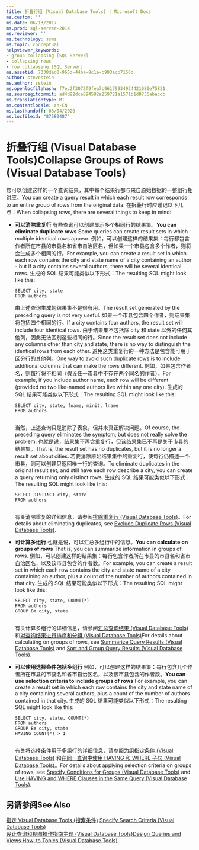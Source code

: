 ```yaml
---
title: 折叠行组 (Visual Database Tools) | Microsoft Docs
ms.custom: ''
ms.date: 06/13/2017
ms.prod: sql-server-2014
ms.reviewer: ''
ms.technology: ssms
ms.topic: conceptual
helpviewer_keywords:
- group collapsing [SQL Server]
- collapsing rows
- row collapsing [SQL Server]
ms.assetid: 7338dad0-965d-44ba-8c1a-b993acb7156d
author: stevestein
ms.author: sstein
ms.openlocfilehash: f7ec2f3072f9fea7c96179934924421080e75821
ms.sourcegitcommit: ad4d92dce894592a259721a1571b1d8736abacdb
ms.translationtype: MT
ms.contentlocale: zh-CN
ms.lasthandoff: 08/04/2020
ms.locfileid: "87580487"
---
```

# <a name="collapse-groups-of-rows-visual-database-tools"></a><span data-ttu-id="0efb5-102">折叠行组 (Visual Database Tools)</span><span class="sxs-lookup"><span data-stu-id="0efb5-102">Collapse Groups of Rows (Visual Database Tools)</span></span>
  <span data-ttu-id="0efb5-103">您可以创建这样的一个查询结果，其中每个结果行都与来自原始数据的一整组行相对应。</span><span class="sxs-lookup"><span data-stu-id="0efb5-103">You can create a query result in which each result row corresponds to an entire group of rows from the original data.</span></span> <span data-ttu-id="0efb5-104">在拆叠行时应谨记以下几点：</span><span class="sxs-lookup"><span data-stu-id="0efb5-104">When collapsing rows, there are several things to keep in mind:</span></span>  
  
-   <span data-ttu-id="0efb5-105">**可以消除重复行** 有些查询可以创建显示多个相同行的结果集。</span><span class="sxs-lookup"><span data-stu-id="0efb5-105">**You can eliminate duplicate rows** Some queries can create result sets in which multiple identical rows appear.</span></span> <span data-ttu-id="0efb5-106">例如，可以创建这样的结果集：每行都包含作者所在市县的市县名和省市自治区名，但如果一个市县包含多个作者，则将会生成多个相同的行。</span><span class="sxs-lookup"><span data-stu-id="0efb5-106">For example, you can create a result set in which each row contains the city and state name of a city containing an author - but if a city contains several authors, there will be several identical rows.</span></span> <span data-ttu-id="0efb5-107">生成的 SQL 结果可能类似以下形式：</span><span class="sxs-lookup"><span data-stu-id="0efb5-107">The resulting SQL might look like this:</span></span>  
  
    ```  
    SELECT city, state  
    FROM authors  
    ```  
  
     <span data-ttu-id="0efb5-108">由上述查询生成的结果集不是很有用。</span><span class="sxs-lookup"><span data-stu-id="0efb5-108">The result set generated by the preceding query is not very useful.</span></span> <span data-ttu-id="0efb5-109">如果一个市县包含四个作者，则结果集将包括四个相同的行。</span><span class="sxs-lookup"><span data-stu-id="0efb5-109">If a city contains four authors, the result set will include four identical rows.</span></span> <span data-ttu-id="0efb5-110">由于结果集不包括除 city 和 state 以外的任何其他列，因此无法区别这些相同的行。</span><span class="sxs-lookup"><span data-stu-id="0efb5-110">Since the result set does not include any columns other than city and state, there is no way to distinguish the identical rows from each other.</span></span> <span data-ttu-id="0efb5-111">避免这类重复行的一种方法是包含能可用于区分行的其他列。</span><span class="sxs-lookup"><span data-stu-id="0efb5-111">One way to avoid such duplicate rows is to include additional columns that can make the rows different.</span></span> <span data-ttu-id="0efb5-112">例如，如果包含作者名，则每行将不相同（假设任一市县中不存在两个同名的作者）。</span><span class="sxs-lookup"><span data-stu-id="0efb5-112">For example, if you include author name, each row will be different (provided no two like-named authors live within any one city).</span></span> <span data-ttu-id="0efb5-113">生成的 SQL 结果可能类似以下形式：</span><span class="sxs-lookup"><span data-stu-id="0efb5-113">The resulting SQL might look like this:</span></span>  
  
    ```  
    SELECT city, state, fname, minit, lname  
    FROM authors  
  
    ```  
  
     <span data-ttu-id="0efb5-114">当然，上述查询只是消除了表象，但并未真正解决问题。</span><span class="sxs-lookup"><span data-stu-id="0efb5-114">Of course, the preceding query eliminates the symptom, but does not really solve the problem.</span></span> <span data-ttu-id="0efb5-115">也就是说，结果集不再含重复行，但该结果集已不再是关于市县的结果集。</span><span class="sxs-lookup"><span data-stu-id="0efb5-115">That is, the result set has no duplicates, but it is no longer a result set about cities.</span></span> <span data-ttu-id="0efb5-116">若要消除原始结果集中的重复行，使每行仍描述一个市县，则可以创建只返回唯一行的查询。</span><span class="sxs-lookup"><span data-stu-id="0efb5-116">To eliminate duplicates in the original result set, and still have each row describe a city, you can create a query returning only distinct rows.</span></span> <span data-ttu-id="0efb5-117">生成的 SQL 结果可能类似以下形式：</span><span class="sxs-lookup"><span data-stu-id="0efb5-117">The resulting SQL might look like this:</span></span>  
  
    ```  
    SELECT DISTINCT city, state  
    FROM authors  
  
    ```  
  
     <span data-ttu-id="0efb5-118">有关消除重复的详细信息，请参阅[排除重复行 (Visual Database Tools)](visual-database-tools.md)。</span><span class="sxs-lookup"><span data-stu-id="0efb5-118">For details about eliminating duplicates, see [Exclude Duplicate Rows &#40;Visual Database Tools&#41;](visual-database-tools.md).</span></span>  
  
-   <span data-ttu-id="0efb5-119">**可计算多组行** 也就是说，可以汇总多组行中的信息。</span><span class="sxs-lookup"><span data-stu-id="0efb5-119">**You can calculate on groups of rows** That is, you can summarize information in groups of rows.</span></span> <span data-ttu-id="0efb5-120">例如，可以创建这样的结果集：每行包含作者所在市县的市县名和省市自治区名，以及该市县包含的作者数。</span><span class="sxs-lookup"><span data-stu-id="0efb5-120">For example, you can create a result set in which each row contains the city and state name of a city containing an author, plus a count of the number of authors contained in that city.</span></span> <span data-ttu-id="0efb5-121">生成的 SQL 结果可能类似以下形式：</span><span class="sxs-lookup"><span data-stu-id="0efb5-121">The resulting SQL might look like this:</span></span>  
  
    ```  
    SELECT city, state, COUNT(*)  
    FROM authors  
    GROUP BY city, state  
  
    ```  
  
     <span data-ttu-id="0efb5-122">有关计算多组行的详细信息，请参阅[汇总查询结果 (Visual Database Tools)](summarize-query-results-visual-database-tools.md)和[对查询结果进行排序和分组 (Visual Database Tools)](sort-and-group-query-results-visual-database-tools.md)</span><span class="sxs-lookup"><span data-stu-id="0efb5-122">For details about calculating on groups of rows, see [Summarize Query Results &#40;Visual Database Tools&#41;](summarize-query-results-visual-database-tools.md) and [Sort and Group Query Results &#40;Visual Database Tools&#41;](sort-and-group-query-results-visual-database-tools.md).</span></span>  
  
-   <span data-ttu-id="0efb5-123">**可以使用选择条件包括多组行** 例如，可以创建这样的结果集：每行包含几个作者所在市县的市县名和省市自治区名，以及该市县包含的作者数。</span><span class="sxs-lookup"><span data-stu-id="0efb5-123">**You can use selection criteria to include groups of rows** For example, you can create a result set in which each row contains the city and state name of a city containing several authors, plus a count of the number of authors contained in that city.</span></span> <span data-ttu-id="0efb5-124">生成的 SQL 结果可能类似以下形式：</span><span class="sxs-lookup"><span data-stu-id="0efb5-124">The resulting SQL might look like this:</span></span>  
  
    ```  
    SELECT city, state, COUNT(*)  
    FROM authors  
    GROUP BY city, state  
    HAVING COUNT(*) > 1  
  
    ```  
  
     <span data-ttu-id="0efb5-125">有关将选择条件用于多组行的详细信息，请参阅[为组指定条件 (Visual Database Tools)](specify-conditions-for-groups-visual-database-tools.md) 和[在同一查询中使用 HAVING 和 WHERE 子句 (Visual Database Tools)](use-having-and-where-clauses-in-the-same-query-visual-database-tools.md)。</span><span class="sxs-lookup"><span data-stu-id="0efb5-125">For details about applying selection criteria on groups of rows, see [Specify Conditions for Groups &#40;Visual Database Tools&#41;](specify-conditions-for-groups-visual-database-tools.md) and [Use HAVING and WHERE Clauses in the Same Query &#40;Visual Database Tools&#41;](use-having-and-where-clauses-in-the-same-query-visual-database-tools.md).</span></span>  
  
## <a name="see-also"></a><span data-ttu-id="0efb5-126">另请参阅</span><span class="sxs-lookup"><span data-stu-id="0efb5-126">See Also</span></span>  
 <span data-ttu-id="0efb5-127">[指定 Visual Database Tools &#40;搜索条件&#41;](specify-search-criteria-visual-database-tools.md) </span><span class="sxs-lookup"><span data-stu-id="0efb5-127">[Specify Search Criteria &#40;Visual Database Tools&#41;](specify-search-criteria-visual-database-tools.md) </span></span>  
 [<span data-ttu-id="0efb5-128">设计查询和视图操作指南主题 (Visual Database Tools)</span><span class="sxs-lookup"><span data-stu-id="0efb5-128">Design Queries and Views How-to Topics &#40;Visual Database Tools&#41;</span></span>](design-queries-and-views-how-to-topics-visual-database-tools.md)  
  
  
